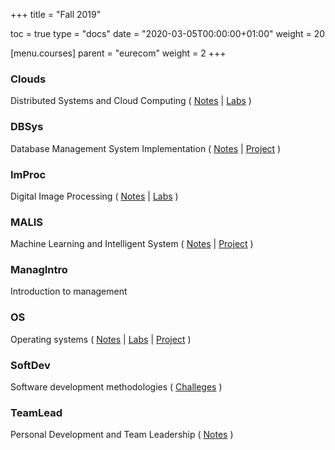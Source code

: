 +++
title = "Fall 2019"

toc = true
type = "docs"
date = "2020-03-05T00:00:00+01:00"
weight = 20

[menu.courses]
    parent = "eurecom"
    weight = 2
+++

### Clouds
Distributed Systems and Cloud Computing ( [Notes](/files/notes/clouds-notes.pdf) | [Labs](https://gitlab.eurecom.fr/bouzaien/clouds-labs) )
### DBSys
Database Management System Implementation ( [Notes](/files/notes/dbsys-notes.pdf) | [Project](https://gitlab.eurecom.fr/dbsys-groupe-aq/java-minibase) )
### ImProc
Digital Image Processing ( [Notes](/files/notes/improc-notes.pdf) | [Labs](https://gitlab.eurecom.fr/bouzaien/improc_labs) )
### MALIS
Machine Learning and Intelligent System ( [Notes](/files/notes/malis-notes.pdf) | [Project](https://gitlab.eurecom.fr/malis-group13/traffic-signs-detection-and-classification) )
### ManagIntro
Introduction to management
### OS
Operating systems ( [Notes](/files/notes/os-notes.pdf) | [Labs](https://gitlab.eurecom.fr/bouzaien/os_labs) | [Project](/project/identify-and-shoot/) )
### SoftDev
Software development methodologies ( [Challeges](https://gitlab.eurecom.fr/bouzaien/softdev-challenges) )
### TeamLead
Personal Development and Team Leadership ( [Notes](/files/notes/teamlead-notes.pdf) )